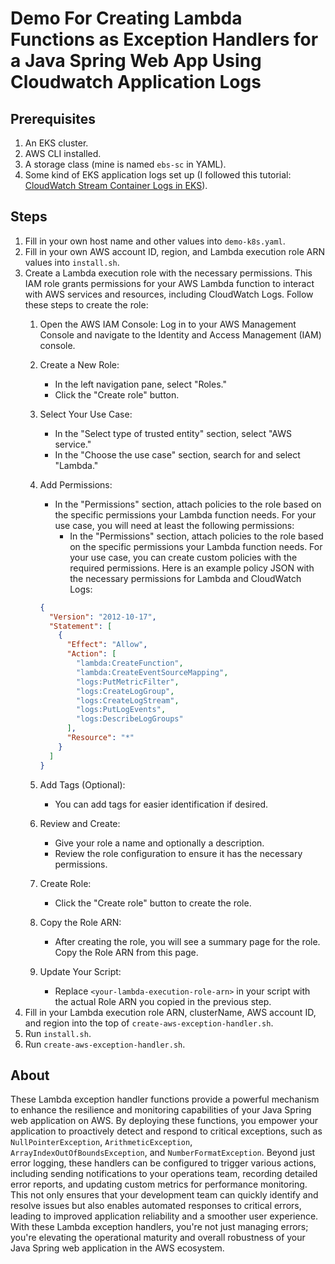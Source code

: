 # Demo For Creating Lambda Functions as Exception Handlers for a Java Spring Web App Using Cloudwatch Application Logs

## Prerequisites
1. An EKS cluster.
2. AWS CLI installed.
3. A storage class (mine is named `ebs-sc` in YAML).
4. Some kind of EKS application logs set up (I followed this tutorial: [CloudWatch Stream Container Logs in EKS](https://repost.aws/knowledge-center/cloudwatch-stream-container-logs-eks)).

## Steps
1. Fill in your own host name and other values into `demo-k8s.yaml`.
2. Fill in your own AWS account ID, region, and Lambda execution role ARN values into `install.sh`.
3. Create a Lambda execution role with the necessary permissions. This IAM role grants permissions for your AWS Lambda function to interact with AWS services and resources, including CloudWatch Logs. Follow these steps to create the role:
    1. Open the AWS IAM Console: Log in to your AWS Management Console and navigate to the Identity and Access Management (IAM) console.
    2. Create a New Role:
        - In the left navigation pane, select "Roles."
        - Click the "Create role" button.
    3. Select Your Use Case:
        - In the "Select type of trusted entity" section, select "AWS service."
        - In the "Choose the use case" section, search for and select "Lambda."
    4. Add Permissions:
        - In the "Permissions" section, attach policies to the role based on the specific permissions your Lambda function needs. For your use case, you will need at least the following permissions:
          - In the "Permissions" section, attach policies to the role based on the specific permissions your Lambda function needs. For your use case, you can create custom policies with the required permissions. Here is an example policy JSON with the necessary permissions for Lambda and CloudWatch Logs:

        ```json
        {
          "Version": "2012-10-17",
          "Statement": [
            {
              "Effect": "Allow",
              "Action": [
                "lambda:CreateFunction",
                "lambda:CreateEventSourceMapping",
                "logs:PutMetricFilter",
                "logs:CreateLogGroup",
                "logs:CreateLogStream",
                "logs:PutLogEvents",
                "logs:DescribeLogGroups"
              ],
              "Resource": "*"
            }
          ]
        }
        ```
    5. Add Tags (Optional):
        - You can add tags for easier identification if desired.
    6. Review and Create:
        - Give your role a name and optionally a description.
        - Review the role configuration to ensure it has the necessary permissions.
    7. Create Role:
        - Click the "Create role" button to create the role.
    8. Copy the Role ARN:
        - After creating the role, you will see a summary page for the role. Copy the Role ARN from this page.
    9. Update Your Script:
        - Replace `<your-lambda-execution-role-arn>` in your script with the actual Role ARN you copied in the previous step.
4. Fill in your Lambda execution role ARN, clusterName, AWS account ID, and region into the top of `create-aws-exception-handler.sh`.
5. Run `install.sh`.
6. Run `create-aws-exception-handler.sh`.


## About
These Lambda exception handler functions provide a powerful mechanism to enhance the resilience and monitoring capabilities of your Java Spring web application on AWS. By deploying these functions, you empower your application to proactively detect and respond to critical exceptions, such as `NullPointerException`, `ArithmeticException`, `ArrayIndexOutOfBoundsException`, and `NumberFormatException`. Beyond just error logging, these handlers can be configured to trigger various actions, including sending notifications to your operations team, recording detailed error reports, and updating custom metrics for performance monitoring. This not only ensures that your development team can quickly identify and resolve issues but also enables automated responses to critical errors, leading to improved application reliability and a smoother user experience. With these Lambda exception handlers, you're not just managing errors; you're elevating the operational maturity and overall robustness of your Java Spring web application in the AWS ecosystem.
